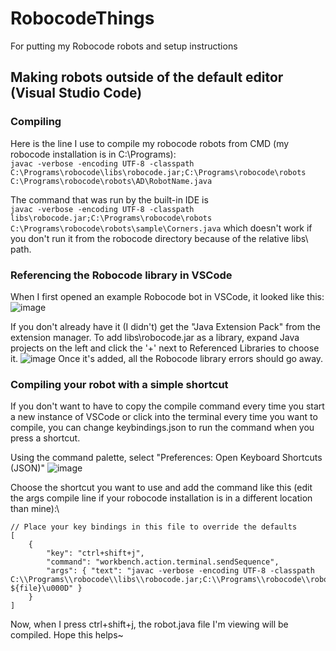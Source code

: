 # RobocodeThings
For putting my Robocode robots and setup instructions

## Making robots outside of the default editor (Visual Studio Code)

### Compiling
Here is the line I use to compile my robocode robots from CMD (my robocode installation is in C:\Programs):\
`javac -verbose -encoding UTF-8 -classpath C:\Programs\robocode\libs\robocode.jar;C:\Programs\robocode\robots C:\Programs\robocode\robots\AD\RobotName.java`

The command that was run by the built-in IDE is\
`javac -verbose -encoding UTF-8 -classpath libs\robocode.jar;C:\Programs\robocode\robots C:\Programs\robocode\robots\sample\Corners.java`
which doesn't work if you don't run it from the robocode directory because of the relative libs\ path.

### Referencing the Robocode library in VSCode
When I first opened an example Robocode bot in VSCode, it looked like this:
![image](https://user-images.githubusercontent.com/20260142/116006447-96fae780-a5c8-11eb-9414-f4ef560c27d7.png)

If you don't already have it (I didn't) get the "Java Extension Pack" from the extension manager.
To add libs\robocode.jar as a library, expand Java projects on the left and click the '+' next to Referenced Libraries to choose it.
![image](https://user-images.githubusercontent.com/20260142/116006395-3d92b880-a5c8-11eb-84ae-065c88b4f568.png)
Once it's added, all the Robocode library errors should go away.

### Compiling your robot with a simple shortcut
If you don't want to have to copy the compile command every time you start a new instance of VSCode or click into the terminal every time you want to compile, you can change keybindings.json to run the command when you press a shortcut.

Using the command palette, select "Preferences: Open Keyboard Shortcuts (JSON)"
![image](https://user-images.githubusercontent.com/20260142/116006583-1dafc480-a5c9-11eb-93d3-594dc1ca4216.png)

Choose the shortcut you want to use and add the command like this (edit the args compile line if your robocode installation is in a different location than mine):\
```
// Place your key bindings in this file to override the defaults
[
    {
        "key": "ctrl+shift+j",
        "command": "workbench.action.terminal.sendSequence",
        "args": { "text": "javac -verbose -encoding UTF-8 -classpath C:\\Programs\\robocode\\libs\\robocode.jar;C:\\Programs\\robocode\\robots ${file}\u000D" }
    }
]
```

Now, when I press ctrl+shift+j, the robot.java file I'm viewing will be compiled. Hope this helps~
